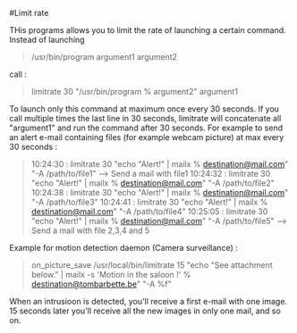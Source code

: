 #Limit rate

THis programs allows you to limit the rate of launching a certain command. Instead of launching

> /usr/bin/program argument1 argument2

call :

> limitrate 30 "/usr/bin/program % argument2" argument1

To launch only this command at maximum once every 30 seconds. If you call multiple times the last line in 30 seconds, limitrate will concatenate all "argument1" and run the command after 30 seconds. For example to send an alert e-mail containing files (for example webcam picture) at max every 30 seconds :

> 10:24:30 : limitrate 30 "echo \"Alert!\" | mailx % destination@mail.com" "-A /path/to/file1"
> --> Send a mail with file1
> 10:24:32 : limitrate 30 "echo \"Alert!\" | mailx % destination@mail.com" "-A /path/to/file2"
> 10:24:38 : limitrate 30 "echo \"Alert!\" | mailx % destination@mail.com" "-A /path/to/file3"
> 10:24:41 : limitrate 30 "echo \"Alert!\" | mailx % destination@mail.com" "-A /path/to/file4"
> 10:25:05 : limitrate 30 "echo \"Alert!\" | mailx % destination@mail.com" "-A /path/to/file5"
> --> Send a mail with file 2,3,4 and 5

Example for motion detection daemon (Camera surveillance) : 

> on_picture_save /usr/local/bin/limitrate 15 "echo \"See attachment below.\" | mailx -s 'Motion in the saloon !' % destination@tombarbette.be" "-A %f"

When an intrusioon is detected, you'll receive a first e-mail with one image. 15 seconds later you'll receive all the new images in only one mail, and so on.
